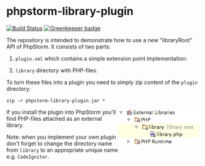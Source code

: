# phpstorm-library-plugin

[![Build Status](https://travis-ci.org/artspb/phpstorm-library-plugin.svg?branch=master)](https://travis-ci.org/artspb/phpstorm-library-plugin) [![Greenkeeper badge](https://badges.greenkeeper.io/fossapps/PhpStorm-Phalcon-Autocomplete.svg)](https://greenkeeper.io/)

The repository is intended to demonstrate how to use a new "libraryRoot" API of PhpStorm. It consists of two parts:

1. `plugin.xml` which contains a simple extension point implementation:

    <extensions defaultExtensionNs="com.jetbrains.php">
        <libraryRoot id="library" path="/library/" runtime="false"/>
    </extensions>

2. `library` directory with PHP-files.

To turn these files into a plugin you need to simply zip content of the `plugin` directory:

    zip -r phpstorm-library-plugin.jar *

<img src="external-libraries.png" width="212px" align="right" />
If you install the plugin into PhpStorm you'll find PHP-files attached as an external library.

Note: when you implement your own plugin don't forget to change the directory name from `library`
to an appropriate unique name e.g. `CodeIgniter`.